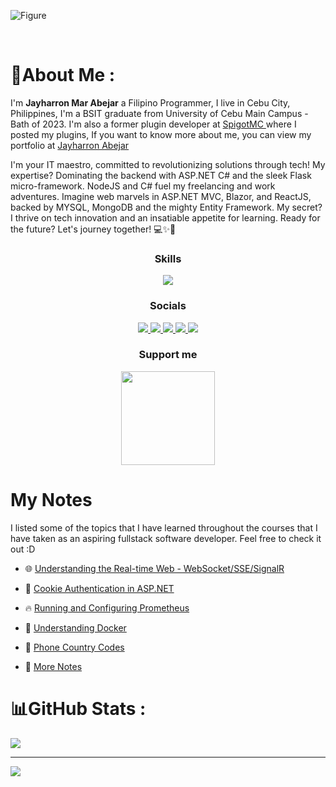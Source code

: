 ![Figure](https://jh-github-profiler.vercel.app/jaymar/profile-top)

<br />

# 💫About Me :
I'm <b>Jayharron Mar Abejar</b> a Filipino Programmer, I live in Cebu City, Philippines, I'm a BSIT graduate from University of Cebu Main Campus - Bath of 2023. I'm also a former plugin developer at [SpigotMC ](https://www.spigotmc.org/resources/authors/1073076/) where I posted my plugins, If you want to know more about me, you can view my portfolio at [Jayharron Abejar](https://jayharronabejar.vercel.app/) 

I'm your IT maestro, committed to revolutionizing solutions through tech! My expertise? Dominating the backend with ASP.NET C# and the sleek Flask micro-framework. NodeJS and C# fuel my freelancing and work adventures. Imagine web marvels in ASP.NET MVC, Blazor, and ReactJS, backed by MYSQL, MongoDB and the mighty Entity Framework. My secret? I thrive on tech innovation and an insatiable appetite for learning. Ready for the future? Let's journey together! 💻✨🚀

<p align="center">
  <h3 align="center">Skills</h3>
</p>
<p align="center">
  <a href="https://skillicons.dev">
    <img src="https://skillicons.dev/icons?i=java,php,python,js,cs,c,cpp,git,html,css,react,vite,tailwind,nodejs,express,mongodb,mysql,flask,dotnet,arduino,docker,figma,rabbitmq,azure,vite&perline=10" />
  </a>
</p>


<p align="center">
  <h3 align="center">Socials</h3>
</p>

<p align="center">
  <a href="https://facebook.com/Jerron.Abejar">
    <img src="https://img.shields.io/badge/Facebook-%231877F2.svg?logo=Facebook&logoColor=white" />
  </a>
  <a href="https://instagram.com/jerron_mar">
    <img src="https://img.shields.io/badge/Instagram-%23E4405F.svg?logo=Instagram&logoColor=white" />
  </a>
  <a href="https://linkedin.com/in/jayharron-mar-abejar-b414a9169">
    <img src="https://img.shields.io/badge/LinkedIn-%230077B5.svg?logo=linkedin&logoColor=white" />
  </a>
  <a href="https://youtube.com/c/jaymar921">
    <img src="https://img.shields.io/badge/YouTube-%23FF0000.svg?logo=YouTube&logoColor=white" />
  </a>
  <a href="https://jayharronabejar.vercel.app">
    <img src="https://img.shields.io/badge/Portfolio-%23FFAA00.svg?logo=GoogleChrome&logoColor=white" />
  </a>
</p>

<p align="center">
  <h3 align="center">Support me</h3>
</p>

<p align="center">
  <a href="https://www.buymeacoffee.com/jaymar921"><img src="https://cdn.buymeacoffee.com/buttons/v2/default-yellow.png" width="150"/></a>
</p>



# My Notes
I listed some of the topics that I have learned throughout the courses that I have taken as an aspiring fullstack software developer. Feel free to check it out :D

- 🌐 [Understanding the Real-time Web - WebSocket/SSE/SignalR](https://github.com/jaymar921/Notes/blob/main/SignalR.md)
- 🍪 [Cookie Authentication in ASP.NET](https://github.com/jaymar921/Notes/blob/main/AspNetCookieAuth.md)
- 🔥 [Running and Configuring Prometheus](https://github.com/jaymar921/Notes/blob/main/Running%20and%20Configuring%20Prometheus.md)
- 🐋 [Understanding Docker](https://github.com/jaymar921/Notes/blob/main/Understanding%20Dockerfile.md)
- 📱 [Phone Country Codes](https://github.com/jaymar921/Notes/blob/main/Phone%20Country%20Codes.md)

- 📓 [More Notes](https://github.com/jaymar921/Notes)


# 📊GitHub Stats :
<a href="http://www.github.com/jaymar921"><img src="https://github-readme-streak-stats.herokuapp.com/?user=jaymar921&stroke=ffffff&background=1c1917&ring=facc15&fire=facc15&currStreakNum=ffffff&currStreakLabel=facc15&sideNums=ffffff&sideLabels=ffffff&dates=ffffff&hide_border=true" /></a>


---
[![](https://visitcount.itsvg.in/api?id=jaymar921&icon=0&color=1)](https://visitcount.itsvg.in)
